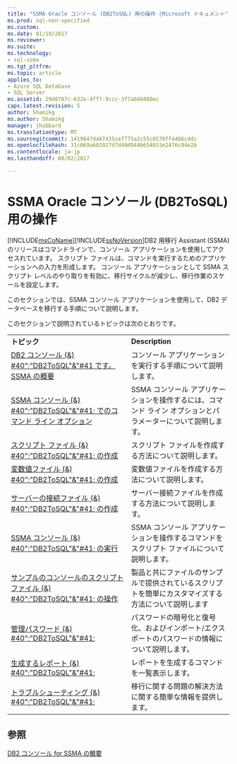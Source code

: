 ```yaml
---
title: "SSMA Oracle コンソール (DB2ToSQL) 用の操作 |Microsoft ドキュメント"
ms.prod: sql-non-specified
ms.custom: 
ms.date: 01/19/2017
ms.reviewer: 
ms.suite: 
ms.technology:
- sql-ssma
ms.tgt_pltfrm: 
ms.topic: article
applies_to:
- Azure SQL Database
- SQL Server
ms.assetid: 29d8787c-632e-4ff7-9ccc-3f7ad40480ec
caps.latest.revision: 5
author: Shamikg
ms.author: Shamikg
manager: jhubbard
ms.translationtype: MT
ms.sourcegitcommit: 1419847dd47435cef775a2c55c0578ff4406cddc
ms.openlocfilehash: 31c069a602027d7d49d944b654653e2476c94e2b
ms.contentlocale: ja-jp
ms.lasthandoff: 08/02/2017

---
```

# <a name="working-with-ssma-for-oracle-console-db2tosql"></a>SSMA Oracle コンソール (DB2ToSQL) 用の操作
[!INCLUDE[msCoName](../../includes/msconame_md.md)][!INCLUDE[ssNoVersion](../../includes/ssnoversion_md.md)]DB2 用移行 Assistant (SSMA) のリリースはコマンドラインで、コンソール アプリケーションを使用してアクセスれています。 スクリプト ファイルは、コマンドを実行するためのアプリケーションへの入力を形成します。 コンソール アプリケーションとして SSMA スクリプト レベルのやり取りを有効に、移行サイクルが減少し、移行作業のスケールを設定します。  
  
このセクションでは、SSMA コンソール アプリケーションを使用して、DB2 データベースを移行する手順について説明します。  
  
このセクションで説明されているトピックは次のとおりです。  
  
|||  
|-|-|  
|**トピック**|**Description**|  
|[DB2 コンソール (&) #40";"DB2ToSQL"&"#41 です。 SSMA の概要](../../ssma/db2/getting-started-with-ssma-for-db2-console-db2tosql.md)|コンソール アプリケーションを実行する手順について説明します。|  
|[SSMA コンソール (&) #40";"DB2ToSQL"&"#41; でのコマンド ライン オプション](../../ssma/db2/command-line-options-in-ssma-console-db2tosql.md)|SSMA コンソール アプリケーションを操作するには、コマンド ライン オプションとパラメーターについて説明します。|  
|[スクリプト ファイル (&) #40";"DB2ToSQL"&"#41; の作成](../../ssma/db2/creating-script-files-db2tosql.md)|スクリプト ファイルを作成する方法について説明します。|  
|[変数値ファイル (&) #40";"DB2ToSQL"&"#41; の作成](../../ssma/db2/creating-variable-value-files-db2tosql.md)|変数値ファイルを作成する方法について説明します。|  
|[サーバーの接続ファイル (&) #40";"DB2ToSQL"&"#41; の作成](../../ssma/db2/creating-the-server-connection-files-db2tosql.md)|サーバー接続ファイルを作成する方法について説明します。|  
|[SSMA コンソール (&) #40";"DB2ToSQL"&"#41; の実行](../../ssma/db2/executing-the-ssma-console-db2tosql.md)|SSMA コンソール アプリケーションを操作するコマンドをスクリプト ファイルについて説明します。|  
|[サンプルのコンソールのスクリプト ファイル (&) #40";"DB2ToSQL"&"#41; の操作](../../ssma/db2/working-with-the-sample-console-script-files-db2tosql.md)|製品と共にファイルのサンプルで提供されているスクリプトを簡単にカスタマイズする方法について説明します|  
|[管理パスワード (&) #40";"DB2ToSQL"&"#41;](../../ssma/db2/managing-passwords-db2tosql.md)|パスワードの暗号化と復号化、およびインポート/エクスポートのパスワードの情報について説明します。|  
|[生成するレポート (&) #40";"DB2ToSQL"&"#41;](../../ssma/db2/generating-reports-db2tosql.md)|レポートを生成するコマンドを一覧表示します。|  
|[トラブルシューティング (&) #40";"DB2ToSQL"&"#41;](../../ssma/db2/troubleshooting-db2tosql.md)|移行に関する問題の解決方法に関する簡単な情報を提供します。|  
  
## <a name="see-also"></a>参照  
[DB2 コンソール for SSMA の概要](http://msdn.microsoft.com/en-us/f245c017-023e-4880-8721-8908d339525e)  
  

